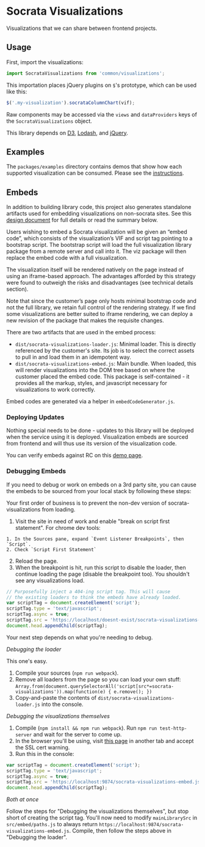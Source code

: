 # Socrata Visualizations

Visualizations that we can share between frontend projects.

## Usage

First, import the visualizations:
```javascript
import SocrataVisualizations from 'common/visualizations';
```

This importation places jQuery plugins on `$`'s prototype, which can be used like this:

```javascript
$('.my-visualization').socrataColumnChart(vif);
```

Raw components may be accessed via the `views` and `dataProviders` keys of the
`SocrataVisualizations` object.

This library depends on [D3](http://d3js.org), [Lodash](https://lodash.com),
and [jQuery](https://jquery.com).

## Examples

The `packages/examples` directory contains demos that show how each supported visualization can be consumed. Please see
the [instructions](https://github.com/socrata/platform-ui/tree/master/packages/socrata-visualizations#example-pages).


## Embeds

In addition to building library code, this project also generates standalone artifacts used for embedding
visualizations on non-socrata sites. See this [design document](https://docs.google.com/document/d/1-YbnPvT3HOPM_bLytye2-UDz6hOJcT7taLa39pDP4to/edit#)
for full details or read the summary below.

Users wishing to embed a Socrata visualization will be given an “embed code”, which consists of the visualization’s VIF and script tag pointing to a bootstrap script. The bootstrap script will load the full visualization library package from a remote server and call into it. The viz package will then replace the embed code with a full visualization.

The visualization itself will be rendered natively on the page instead of using an iframe-based approach. The advantages afforded by this strategy were found to outweigh the risks and disadvantages (see technical details section).

Note that since the customer’s page only hosts minimal bootstrap code and not the full library, we retain full control of the rendering strategy. If we find some visualizations are better suited to iframe rendering, we can deploy a new revision of the package that makes the requisite changes.

There are two artifacts that are used in the embed process:

- `dist/socrata-visualizations-loader.js`:
  Minimal loader. This is directly referenced by the customer's site. Its job is to
  select the correct assets to pull in and load them in an idempotent way.
- `dist/socrata-visualizations-embed.js`:
  Main bundle. When loaded, this will render visualizations into the DOM tree based
  on where the customer placed the embed code.
  This package is self-contained - it provides all the markup, styles, and javascript
  necessary for visualizations to work correctly.

Embed codes are generated via a helper in `embedCodeGenerator.js`.

### Deploying Updates

Nothing special needs to be done - updates to this library will be deployed when the service using
it is deployed. Visualization embeds are sourced from frontend and will thus use its version of the
visualization code.

You can verify embeds against RC on this [demo page](http://socrata-embed-testing.blogspot.com/2017/02/blog-post.html).

### Debugging Embeds

If you need to debug or work on embeds on a 3rd party site, you can cause the embeds to be sourced from your local stack by following these steps:

Your first order of business is to prevent the non-dev version of socrata-visualizations from loading.

  1. Visit the site in need of work and enable "break on script first statement". For chrome dev tools:

    1. In the Sources pane, expand `Event Listener Breakpoints`, then `Script`.
    2. Check `Script First Statement`

  2. Reload the page.
  3. When the breakpoint is hit, run this script to disable the loader, then continue loading the page (disable the breakpoint too). You shouldn't see any visualizations load.
```javascript
// Purposefully inject a 404-ing script tag. This will cause
// the existing loaders to think the embeds have already loaded.
var scriptTag = document.createElement('script');
scriptTag.type = 'text/javascript';
scriptTag.async = true;
scriptTag.src = 'https://localhost/doesnt-exist/socrata-visualizations-embed.js';
document.head.appendChild(scriptTag);
```

Your next step depends on what you're needing to debug.

*Debugging the loader*

This one's easy.
  1. Compile your sources (`npm run webpack`).
  2. Remove all loaders from the page so you can load your own stuff:
    `Array.from(document.querySelectorAll('script[src*=socrata-visualizations')).map(function(e) { e.remove(); })`
  3. Copy-and-paste the contents of `dist/socrata-visualizations-loader.js` into the console.

*Debugging the visualizations themselves*

1. Compile (`npm install && npm run webpack`). Run `npm run test-http-server` and wait for the server to come up.
2. In the browser you'll be using, visit [this page](https://localhost:9874/) in another tab and accept the SSL cert warning.
3. Run this in the console:
```javascript
var scriptTag = document.createElement('script');
scriptTag.type = 'text/javascript';
scriptTag.async = true;
scriptTag.src = 'https://localhost:9874/socrata-visualizations-embed.js';
document.head.appendChild(scriptTag);
```

*Both at once*

Follow the steps for "Debugging the visualizations themselves", but stop short of creating the script tag. You'll now need to modify `mainLibrarySrc` in `src/embed/paths.js` to always return `https://localhost:9874/socrata-visualizations-embed.js`. Compile, then follow the steps above in "Debugging the loader".

